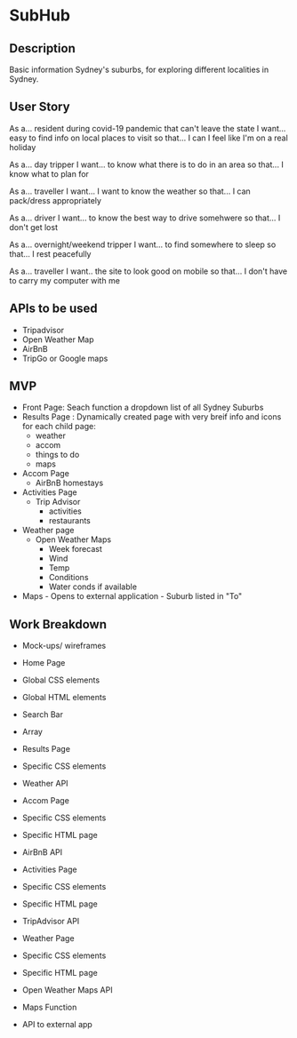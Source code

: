 # SubHub

## Description
Basic information Sydney's suburbs, for exploring different localities in Sydney.

## User Story
As a... resident during covid-19 pandemic that can't leave the state
I want... easy to find info on local places to visit
so that... I can I feel like I'm on a real holiday

As a... day tripper
I want... to know what there is to do in an area
so that... I know what to plan for

As a... traveller
I want... I want to know the weather
so that... I can pack/dress appropriately

As a... driver
I want... to know the best way to drive somehwere
so that... I don't get lost

As a... overnight/weekend tripper
I want... to find somewhere to sleep
so that... I rest peacefully

As a... traveller
I want.. the site to look good on mobile
so that... I don't have to carry my computer with me


## APIs to be used
- Tripadvisor
- Open Weather Map
- AirBnB
- TripGo or Google maps

## MVP
- Front Page: Seach function a dropdown list of all Sydney Suburbs
- Results Page : Dynamically created page with very breif info and icons for each child page:
    - weather
    - accom
    - things to do
    - maps
- Accom Page
    - AirBnB homestays
- Activities Page
    - Trip Advisor 
        - activities
        - restaurants
- Weather page
    - Open Weather Maps
        - Week forecast
        - Wind
        - Temp
        - Conditions
        - Water conds if available
 - Maps
        - Opens to external application
        - Suburb listed in "To"

## Work Breakdown
- Mock-ups/ wireframes

- Home Page
- Global CSS elements 
- Global HTML elements 
- Search Bar
- Array

- Results Page
- Specific CSS elements
- Weather API

- Accom Page
- Specific CSS elements
- Specific HTML page
- AirBnB API

- Activities Page
- Specific CSS elements
- Specific HTML page
- TripAdvisor API

- Weather Page 
- Specific CSS elements
- Specific HTML page
- Open Weather Maps API

- Maps Function
- API to external app 
